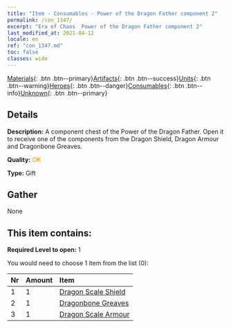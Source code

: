 ```yaml
---
title: "Item - Consumables - Power of the Dragon Father component 2"
permalink: /con_1347/
excerpt: "Era of Chaos  Power of the Dragon Father component 2"
last_modified_at: 2021-04-12
locale: en
ref: "con_1347.md"
toc: false
classes: wide
---
```

 [Materials](/){: .btn .btn--primary}[Artifacts](/Artifacts/){: .btn .btn--success}[Units](/Units/){: .btn .btn--warning}[Heroes](/Heroes/){: .btn .btn--danger}[Consumables](/Consumables/){: .btn .btn--info}[Unknown](/Unknown/){: .btn .btn--primary}

## Details
 **Description:** A component chest of the Power of the Dragon Father. Open it to receive one of the components from the Dragon Shield, Dragon Armour and Dragonbone Greaves.

 **Quality:** <span style="color: #FF8C00">OK</span>

 **Type:** Gift

## Gather

  None

## This item contains:

 **Required Level to open:** 1

 You would need to choose 1 item from the list (0):

  | Nr | Amount |     Item    |
  |:---|:-------|:------------|
  | 1 | 1 | [Dragon Scale Shield](/Items/art_144/) | 
  | 2 | 1 | [Dragonbone Greaves](/Items/art_145/) | 
  | 3 | 1 | [Dragon Scale Armour](/Items/art_148/) | 
